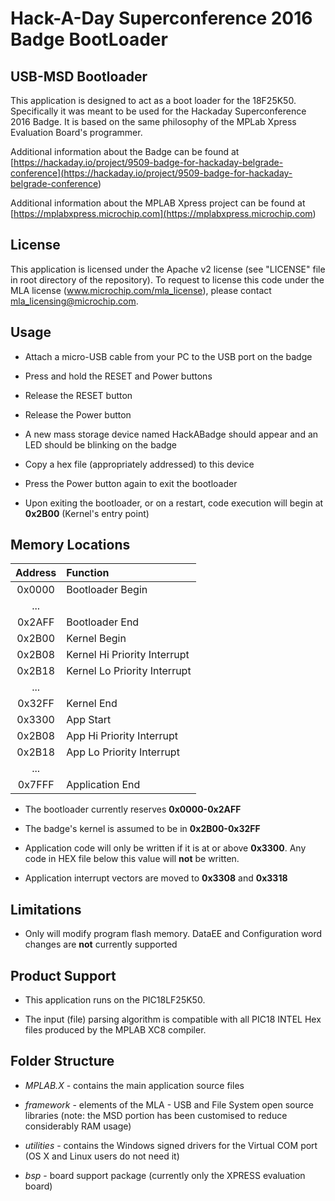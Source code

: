 Hack-A-Day Superconference 2016 Badge BootLoader
=============

USB-MSD Bootloader
------------------

This application is designed to act as a boot loader for the 18F25K50. Specifically it was meant to be 
used for the Hackaday Superconference 2016 Badge. It is based on the same philosophy of the MPLab Xpress Evaluation Board's programmer.

Additional information about the Badge can be found at
[https://hackaday.io/project/9509-badge-for-hackaday-belgrade-conference](<https://hackaday.io/project/9509-badge-for-hackaday-belgrade-conference>)

Additional information about the MPLAB Xpress project can be found at
[https://mplabxpress.microchip.com](<https://mplabxpress.microchip.com>)

License
-------

This application is licensed under the Apache v2 license (see "LICENSE" file in
root directory of the repository). To request to license this code under the MLA
license (www.microchip.com/mla_license), please contact
mla_licensing@microchip.com.


Usage
-----
-   Attach a micro-USB cable from your PC to the USB port on the badge

-   Press and hold the RESET and Power buttons

-   Release the RESET button

-   Release the Power button

-   A new mass storage device named HackABadge should appear and an LED should be blinking on the badge

-   Copy a hex file (appropriately addressed) to this device

-   Press the Power button again to exit the bootloader

-   Upon exiting the bootloader, or on a restart, code execution will begin at **0x2B00** (Kernel's entry point)

Memory Locations
---------

| Address| Function                      |
|:------:|:------------------------------|
| 0x0000 |  Bootloader Begin             |
| ...    |                               |
| 0x2AFF |  Bootloader End               |
| 0x2B00 |  Kernel Begin                 |
| 0x2B08 |  Kernel Hi Priority Interrupt |
| 0x2B18 |  Kernel Lo Priority Interrupt |
| ...    |                               |
| 0x32FF |  Kernel End                   |
| 0x3300 |  App Start                    |
| 0x2B08 |  App Hi Priority Interrupt    |
| 0x2B18 |  App Lo Priority Interrupt    |
| ...    |                               |
| 0x7FFF |  Application End              |

-   The bootloader currently reserves **0x0000-0x2AFF**

-   The badge's kernel is assumed to be in **0x2B00-0x32FF**

-   Application code will only be written if it is at or above **0x3300**. Any code in HEX file below this value will **not** be written.
    
-   Application interrupt vectors are moved to **0x3308** and **0x3318**

Limitations
---------------

-   Only will modify program flash memory. DataEE and Configuration word changes are **not** currently supported


Product Support
---------------

-   This application runs on the PIC18LF25K50.

-   The input (file) parsing algorithm is compatible with all PIC18 INTEL
    Hex files produced by the MPLAB XC8 compiler.


Folder Structure
----------------

-   *MPLAB.X* - contains the main application source files

-   *framework* - elements of the MLA - USB and File System open source
    libraries (note: the MSD portion has been customised to reduce considerably
    RAM usage)

-   *utilities* - contains the Windows signed drivers for the Virtual COM port
    (OS X and Linux users do not need it)

-   *bsp* - board support package (currently only the XPRESS evaluation board)

 
